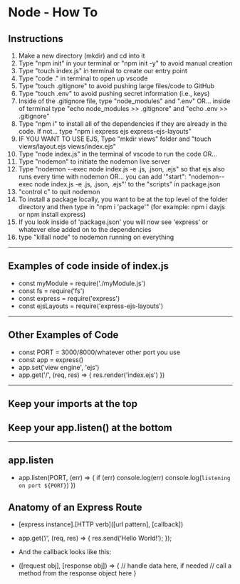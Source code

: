 # Node - How To

## Instructions
1. Make a new directory (mkdir) and cd into it
2. Type "npm init" in your terminal or "npm init -y" to avoid manual creation
3. Type "touch index.js" in terminal to create our entry point
4. Type "code ." in terminal to open up vscode
5. Type "touch .gitignore" to avoid pushing large files/code to GitHub
6. Type "touch .env" to avoid pushing secret information (i.e., keys)
7. Inside of the .gitignore file, type "node_modules" and ".env"
OR... inside of terminal type "echo node_modules >> .gitignore" and "echo .env >> .gitignore"
8. Type "npm i" to install all of the dependencies if they are already in the code. If not... type "npm i express ejs express-ejs-layouts"
9. IF YOU WANT TO USE EJS, Type "mkdir views" folder and "touch views/layout.ejs views/index.ejs"
10. Type "node index.js" in the terminal of vscode to run the code OR...
11. Type "nodemon" to initiate the nodemon live server
12. Type "nodemon --exec node index.js -e .js, .json, .ejs" so that ejs also runs every time with nodemon OR... you can add '"start": "nodemon--exec node index.js -e .js, .json, .ejs"' to the "scripts" in package.json
13. "control c" to quit nodemon
14. To install a package locally, you want to be at the top level of the folder directory and then type in "npm i 'package'" (for example: npm i dayjs or npm install express)
15. If you look inside of 'package.json' you will now see 'express' or whatever else added on to the dependencies
16. type "killall node" to nodemon running on everything

___
## Examples of code inside of index.js
- const myModule = require('./myModule.js')
- const fs = require('fs')
- const express = require('express')
- const ejsLayouts = require('express-ejs-layouts')

___
## Other Examples of Code
- const PORT = 3000/8000/whatever other port you use
- const app = express()
- app.set('view engine', 'ejs')
- app.get('/', (req, res) => {
    res.render('index.ejs')
})

___
## Keep your imports at the top
## Keep your app.listen() at the bottom
___
## app.listen
- app.listen(PORT, (err) => {
    if (err) console.log(err)
    console.log(`listening on port ${PORT}`)
})

## Anatomy of an Express Route
- [express instance].[HTTP verb]([url pattern], [callback])

- app.get(‘/‘, (req, res) => {
	res.send(‘Hello World!’);
});


- And the callback looks like this:
- ([request obj], [response obj]) => {
    // handle data here, if needed
    // call a method from the response object here
}